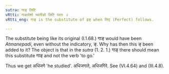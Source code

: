 ```yaml
---
sutra: गाङ् लिटि
vRtti: गाङादेशो भवतीङो लिटि परतः ॥
vRtti_eng: गाङ् is the substitute of इङ् when लिट् (Perfect) follows.

---
```

The substitute being like its original (I.1.68.) गाङ् would have been _Atmanepadi_, even without the indicatory, ङ्. Why has then this ङ् been added to it? The object is that in the _sutra_ (1. 2. 1.) गाङ् there should mean this substitute गाङ् and not the verb 'to go.'

Thus we get अधिजगे 'he studied'. अधिजगाते, अधिजगिरे. See (VI.4.64) and (III.4.8).